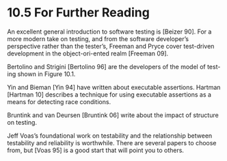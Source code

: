 10.5 For Further Reading
===

An excellent general introduction to software testing is [Beizer 90]. For a more modern take on testing, and from the software developer’s perspective rather than the tester’s, Freeman and Pryce cover test-driven development in the object-ori-ented realm [Freeman 09].

Bertolino and Strigini [Bertolino 96] are the developers of the model of test-ing shown in Figure 10.1.

Yin and Bieman [Yin 94] have written about executable assertions. Hartman [Hartman 10] describes a technique for using executable assertions as a means for detecting race conditions.

Bruntink and van Deursen [Bruntink 06] write about the impact of structure on testing.

Jeff Voas’s foundational work on testability and the relationship between testability and reliability is worthwhile. There are several papers to choose from, but [Voas 95] is a good start that will point you to others.